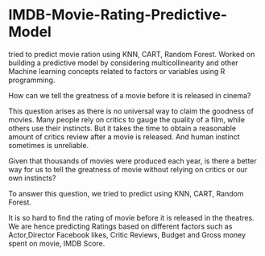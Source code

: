 # IMDB-Movie-Rating-Predictive-Model
tried to predict movie ration using KNN, CART, Random Forest.
Worked on building a predictive model by considering multicollinearity and other Machine learning concepts related to  factors or variables using R programming. 

How can we tell the greatness of a movie before it is released in cinema?

This question arises as there is no universal way to claim the goodness of movies. Many people rely on critics to gauge the quality of a film, while others use their instincts. But it takes the time to obtain a reasonable amount of critics review after a movie is released. And human instinct sometimes is unreliable.

Given that thousands of movies were produced each year, is there a better way for us to tell the greatness of movie without relying on critics or our own instincts?

To answer this question, we tried to predict using KNN, CART, Random Forest.

It is so hard to find the rating of movie before it is released in the theatres. We are hence predicting Ratings based on different factors such as Actor,Director Facebook likes, Critic Reviews, Budget and Gross money spent on movie, IMDB Score.
